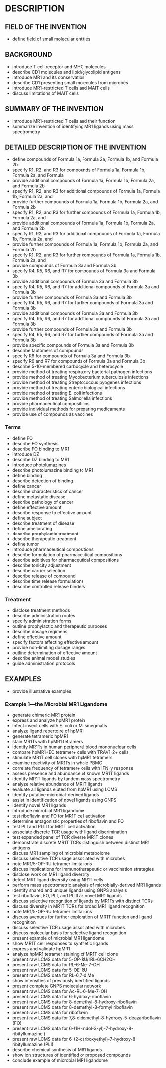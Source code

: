 # DESCRIPTION

## FIELD OF THE INVENTION

- define field of small molecular entities

## BACKGROUND

- introduce T cell receptor and MHC molecules
- describe CD1 molecules and lipid/glycolipid antigens
- introduce MR1 and its conservation
- describe CD1 presenting small molecules from microbes
- introduce MR1-restricted T cells and MAIT cells
- discuss limitations of MAIT cells

## SUMMARY OF THE INVENTION

- introduce MR1-restricted T cells and their function
- summarize invention of identifying MR1 ligands using mass spectrometry

## DETAILED DESCRIPTION OF THE INVENTION

- define compounds of Formula 1a, Formula 2a, Formula 1b, and Formula 2b
- specify R1, R2, and R3 for compounds of Formula 1a, Formula 1b, Formula 2a, and Formula
- provide additional compounds of Formula 1a, Formula 1b, Formula 2a, and Formula 2b
- specify R1, R2, and R3 for additional compounds of Formula 1a, Formula 1b, Formula 2a, and
- provide further compounds of Formula 1a, Formula 1b, Formula 2a, and Formula 2b
- specify R1, R2, and R3 for further compounds of Formula 1a, Formula 1b, Formula 2a, and
- provide additional compounds of Formula 1a, Formula 1b, Formula 2a, and Formula 2b
- specify R1, R2, and R3 for additional compounds of Formula 1a, Formula 1b, Formula 2a, and
- provide further compounds of Formula 1a, Formula 1b, Formula 2a, and Formula 2b
- specify R1, R2, and R3 for further compounds of Formula 1a, Formula 1b, Formula 2a, and
- provide compounds of Formula 3a and Formula 3b
- specify R4, R5, R6, and R7 for compounds of Formula 3a and Formula 3b
- provide additional compounds of Formula 3a and Formula 3b
- specify R4, R5, R6, and R7 for additional compounds of Formula 3a and Formula 3b
- provide further compounds of Formula 3a and Formula 3b
- specify R4, R5, R6, and R7 for further compounds of Formula 3a and Formula 3b
- provide additional compounds of Formula 3a and Formula 3b
- specify R4, R5, R6, and R7 for additional compounds of Formula 3a and Formula 3b
- provide further compounds of Formula 3a and Formula 3b
- specify R4, R5, R6, and R7 for further compounds of Formula 3a and Formula 3b
- provide specific compounds of Formula 3a and Formula 3b
- describe tautomers of compounds
- specify R6 for compounds of Formula 3a and Formula 3b
- specify R6 and R7 for compounds of Formula 3a and Formula 3b
- describe 5-10-membered carbocycle and heterocycle
- provide method of treating respiratory bacterial pathogen infections
- provide method of treating Mycobacterium tuberculosis infections
- provide method of treating Streptococcus pyogenes infections
- provide method of treating enteric biological infections
- provide method of treating E. coli infections
- provide method of treating Salmonella infections
- provide pharmaceutical compositions
- provide individual methods for preparing medicaments
- provide use of compounds as vaccines

### Terms

- define FO
- describe FO synthesis
- describe FO binding to MR1
- introduce DZ
- describe DZ binding to MR1
- introduce photolumazines
- describe photolumazine binding to MR1
- define binding
- describe detection of binding
- define cancer
- describe characteristics of cancer
- define metastatic disease
- describe pathology of cancer
- define effective amount
- describe response to effective amount
- define subject
- describe treatment of disease
- define ameliorating
- describe prophylactic treatment
- describe therapeutic treatment
- define tumor
- introduce pharmaceutical compositions
- describe formulation of pharmaceutical compositions
- describe additives for pharmaceutical compositions
- describe tonicity adjustment
- describe carrier selection
- describe release of compound
- describe time release formulations
- describe controlled release binders

### Treatment

- disclose treatment methods
- describe administration routes
- specify administration forms
- outline prophylactic and therapeutic purposes
- describe dosage regimens
- define effective amount
- specify factors affecting effective amount
- provide non-limiting dosage ranges
- outline determination of effective amount
- describe animal model studies
- guide administration protocols

## EXAMPLES

- provide illustrative examples

### Example 1—the Microbial MR1 Ligandome

- generate chimeric MR1 protein
- express and analyze hpMR1 protein
- infect insect cells with E. coli or M. smegmatis
- analyze ligand repertoire of hpMR1
- generate tetrameric hpMR1
- stain MR1Ts with hpMR1 tetramers
- identify MR1Ts in human peripheral blood mononuclear cells
- compare hpMR1+EC tetramer+ cells with TRAV1-2+ cells
- stimulate MR1T cell clones with hpMR1 tetramers
- examine reactivity of MR1Ts in whole PBMC
- correlate frequency of tetramer+ cells with IFN-γ response
- assess presence and abundance of known MR1T ligands
- identify MR1T ligands by tandem mass spectrometry
- analyze relative abundance of MR1T ligands
- evaluate all ligands eluted from hpMR1 using LCMS
- identify putative microbial-derived ligands
- assist in identification of novel ligands using GNPS
- identify novel MR1 ligands
- introduce microbial MR1 ligandome
- test riboflavin and FO for MR1T cell activation
- determine antagonistic properties of riboflavin and FO
- test PLI and PLIII for MR1T cell activation
- associate discrete TCR usage with ligand discrimination
- test expanded panel of TCR diverse MR1T clones
- demonstrate discrete MR1T TCRs distinguish between distinct MR1 antigens
- discuss MR1 sampling of microbial metabolome
- discuss selective TCR usage associated with microbes
- note MR1/5-OP-RU tetramer limitations
- discuss implications for immunotherapeutic or vaccination strategies
- disclose work on MR1 ligand diversity
- detect MR1 ligand diversity using MR1T cells
- perform mass spectrometric analysis of microbially-derived MR1 ligands
- identify shared and unique ligands using GNPS analysis
- test riboflavin, FO, PLI, and PLIII as novel MR1 ligands
- discuss selective recognition of ligands by MR1Ts with distinct TCRs
- discuss diversity in MR1T TCRs for broad MR1 ligand recognition
- note MR1/5-OP-RU tetramer limitations
- discuss avenues for further exploration of MR1T function and ligand recognition
- discuss selective TCR usage associated with microbes
- discuss molecular basis for selective ligand recognition
- present example of microbial MR1 ligandome
- show MR1T cell responses to synthetic ligands
- express and validate hpMR1
- analyze hpMR1 tetramer staining of MR1T cell clone
- present raw LCMS data for 5-OP-RU/rRL-6CH2OH
- present raw LCMS data for RL-6-Me-7-OH
- present raw LCMS data for 5-OE-RU
- present raw LCMS data for RL-6,7-diMe
- show intensities of previously identified ligands
- present complete GNPS molecular network
- present raw LCMS data for Ac-RL-6-Me-7-OH
- present raw LCMS data for 6-hydroxy-riboflavin
- present raw LCMS data for 8-demethyl-8-hydroxy-riboflavin
- present raw LCMS data for 8-demethyl-8-formyl riboflavin
- present raw LCMS data for riboflavin
- present raw LCMS data for 7,8-didemethyl-8-hydroxy-5-deazariboflavin (FO)
- present raw LCMS data for 6-(1H-indol-3-yl)-7-hydroxy-8-ribityllumazine (
- present raw LCMS data for 6-(2-carboxyethyl)-7-hydroxy-8-ribityllumazine (PLI)
- describe chemical synthesis of MR1 ligands
- show ion structures of identified or proposed compounds
- conclude example of microbial MR1 ligandome

